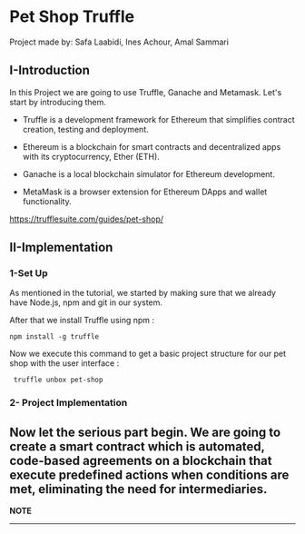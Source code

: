 # Pet Shop Truffle

Project made by: Safa Laabidi, Ines Achour, Amal Sammari

## I-Introduction
In this Project we are going to use Truffle, Ganache and Metamask.
Let's start by introducing them.

- Truffle is a development framework for Ethereum that simplifies contract creation, testing and deployment.

- Ethereum is a blockchain for smart contracts and decentralized apps with its cryptocurrency, Ether (ETH).

- Ganache is a local blockchain simulator for Ethereum development.

- MetaMask is a browser extension for Ethereum DApps and wallet functionality.

https://trufflesuite.com/guides/pet-shop/

## II-Implementation

### 1-Set Up

As mentioned in the tutorial, we started by making sure that we already have Node.js, npm and git in our system.

After that we install Truffle using npm :
``` 
npm install -g truffle 
```

Now we execute this command to get a basic project structure for our pet shop with the user interface :
```
 truffle unbox pet-shop 
 ```

### 2- Project Implementation

Now let the serious part begin.
We are going to create a smart contract which is automated, code-based agreements on a blockchain that execute predefined actions when conditions are met, eliminating the need for intermediaries.
---
**NOTE**

---


